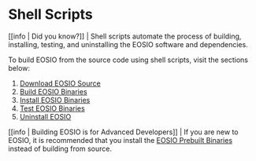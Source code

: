 # Shell Scripts

[[info | Did you know?]]
| Shell scripts automate the process of building, installing, testing, and uninstalling the EOSIO software and dependencies.

To build EOSIO from the source code using shell scripts, visit the sections below:

1. [Download EOSIO Source](01_download-eosio-source.md)
2. [Build EOSIO Binaries](02_build-eosio-binaries.md)
3. [Install EOSIO Binaries](03_install-eosio-binaries.md)
4. [Test EOSIO Binaries](04_test-eosio-binaries.md)
5. [Uninstall EOSIO](05_uninstall-eosio.md)

[[info | Building EOSIO is for Advanced Developers]]
| If you are new to EOSIO, it is recommended that you install the [EOSIO Prebuilt Binaries](../../00_install-prebuilt-binaries.md) instead of building from source.
